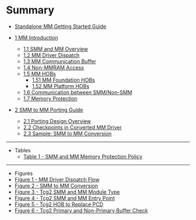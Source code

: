 <!--- @file
  Summary

  Copyright (c) 2025, Intel Corporation. All rights reserved.<BR>

  Redistribution and use in source (original document form) and 'compiled'
  forms (converted to PDF, epub, HTML and other formats) with or without
  modification, are permitted provided that the following conditions are met:

  1) Redistributions of source code (original document form) must retain the
     above copyright notice, this list of conditions and the following
     disclaimer as the first lines of this file unmodified.

  2) Redistributions in compiled form (transformed to other DTDs, converted to
     PDF, epub, HTML and other formats) must reproduce the above copyright
     notice, this list of conditions and the following disclaimer in the
     documentation and/or other materials provided with the distribution.

  THIS DOCUMENTATION IS PROVIDED BY TIANOCORE PROJECT "AS IS" AND ANY EXPRESS OR
  IMPLIED WARRANTIES, INCLUDING, BUT NOT LIMITED TO, THE IMPLIED WARRANTIES OF
  MERCHANTABILITY AND FITNESS FOR A PARTICULAR PURPOSE ARE DISCLAIMED. IN NO
  EVENT SHALL TIANOCORE PROJECT  BE LIABLE FOR ANY DIRECT, INDIRECT, INCIDENTAL,
  SPECIAL, EXEMPLARY, OR CONSEQUENTIAL DAMAGES (INCLUDING, BUT NOT LIMITED TO,
  PROCUREMENT OF SUBSTITUTE GOODS OR SERVICES; LOSS OF USE, DATA, OR PROFITS;
  OR BUSINESS INTERRUPTION) HOWEVER CAUSED AND ON ANY THEORY OF LIABILITY,
  WHETHER IN CONTRACT, STRICT LIABILITY, OR TORT (INCLUDING NEGLIGENCE OR
  OTHERWISE) ARISING IN ANY WAY OUT OF THE USE OF THIS DOCUMENTATION, EVEN IF
  ADVISED OF THE POSSIBILITY OF SUCH DAMAGE.

-->

# Summary

* [Standalone MM Getting Started Guide](README.md)

* [1 MM Introduction](1_mm_introduction.md#1-mm-introduction)
  * [1.1 SMM and MM Overview](1_mm_introduction.md#11-smm-and-mm-overview)
  * [1.2 MM Driver Dispatch](1_mm_introduction.md#12-mm-driver-dispatch)
  * [1.3 MM Communication Buffer](1_mm_introduction.md#13-mm-communication-buffer)
  * [1.4 Non-MMRAM Access](1_mm_introduction.md#14-non-mmram-access)
  * [1.5 MM HOBs](1_mm_introduction.md#15-mm-hobs)
    * [1.51 MM Foundation HOBs](1_mm_introduction.md#151-mm-foundation-hobs)
    * [1.52 MM Platform HOBs](1_mm_introduction.md#152-mm-platform-hobs)
  * [1.6 Communication between SMM/Non-SMM](1_mm_introduction.md#16-communication-between-smmnon-smm)
  * [1.7 Memory Protection](1_mm_introduction.md#17-memory-protection)

* [2 SMM to MM Porting Guide](2_smm_to_mm_porting_guide.md#2-smm-to-mm-porting-guide)
  * [2.1 Porting Design Overview](2_smm_to_mm_porting_guide.md#21-porting-design-overview)
  * [2.2 Checkpoints in Converted MM Driver](2_smm_to_mm_porting_guide.md#22-checkpoints-in-converted-mm-driver)
  * [2.3 Sample: SMM to MM Conversion](2_smm_to_mm_porting_guide.md#23-sample-smm-to-mm-conversion)

---

* Tables
  * [Table 1 - SMM and MM Memory Protection Policy](1_mm_introduction.md#table-1-smm-and-mm-memory-protection-policy)

---

* Figures
 * [Figure 1 - MM Driver Dispatch Flow](1_mm_introduction.md#figure-1-mm-driver-dispatch-flow)
 * [Figure 2 - SMM to MM Conversion](2_smm_to_mm_porting_guide.md#figure-2-smm-to-mm-conversion)
 * [Figure 3 - Tcg2 SMM and MM Module Type](2_smm_to_mm_porting_guide.md#figure-3-tcg2-smm-and-mm-module-type)
 * [Figure 4 - Tcg2 SMM and MM Entry Point](2_smm_to_mm_porting_guide.md#figure-4-tcg2-smm-and-mm-entry-point)
 * [Figure 5 - Tcg2 HOB to Replace PCD](2_smm_to_mm_porting_guide.md#figure-5-tcg2-hob-to-replace-pcd)
 * [Figure 6 - Tcg2 Primary and Non-Primary Buffer Check](2_smm_to_mm_porting_guide.md#figure-6-tcg2-primary-and-non-primary-buffer-check)
